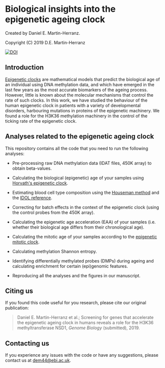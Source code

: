 # Biological insights into the epigenetic ageing clock

Created by Daniel E. Martin-Herranz.

Copyright (C) 2019 D.E. Martin-Herranz

[![DOI](https://zenodo.org/badge/DOI/10.5281/zenodo.2559588.svg)](https://doi.org/10.5281/zenodo.2559588)


## Introduction

[Epigenetic clocks](https://www.nature.com/articles/s41576-018-0004-3) are mathematical models that predict the biological age of an individual using DNA methylation data, and which have emerged in the last few years as the most accurate biomarkers of the ageing process. However, little is known about the molecular mechanisms that control the rate of such clocks. In this work, we have studied the behaviour of the human epigenetic clock in patients with a variety of developmental disorders, harbouring mutations in proteins of the epigenetic machinery. We found a role for the H3K36 methylation machinery in the control of the ticking rate of the epigenetic clock.  


## Analyses related to the epigenetic ageing clock

This repository contains all the code that you need to run the following analyses:

* Pre-processing raw DNA methylation data (IDAT files, 450K array) to obtain beta-values.

* Calculating the biological (epigenetic) age of your samples using [Horvath's epigenetic clock](https://genomebiology.biomedcentral.com/articles/10.1186/gb-2013-14-10-r115).

* Estimating blood cell type composition using the [Houseman method](https://bmcbioinformatics.biomedcentral.com/articles/10.1186/1471-2105-13-86) and the [IDOL reference](https://bmcbioinformatics.biomedcentral.com/articles/10.1186/s12859-016-0943-7). 

* Correcting for batch effects in the context of the epigenetic clock (using the control probes from the 450K array).

* Calculating the epigenetic age acceleration (EAA) of your samples (i.e. whether their biological age differs from their chronological age). 

* Calculating the mitotic age of your samples according to the [epigenetic mitotic clock](https://genomebiology.biomedcentral.com/articles/10.1186/s13059-016-1064-3).

* Calculating methylation Shannon entropy.  

* Identifying differentially methylated probes (DMPs) during ageing and calculating enrichment for certain (epi)genomic features.

* Reproducing all the analyses and the figures in our manuscript.


## Citing us 

If you found this code useful for you research, please cite our original publication:

> Daniel E. Martin-Herranz et al.; Screening for genes that accelerate the epigenetic ageing clock in humans reveals a role for the H3K36 methyltransferase NSD1, *Genome Biology* (submitted), 2019.


## Contacting us

If you experience any issues with the code or have any suggestions, please contact us at dem44@ebi.ac.uk.


